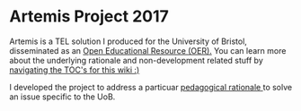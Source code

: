 # Artemis Project 2017

Artemis is a TEL solution I produced for the University of Bristol, disseminated as an <a href="https://github.com/TaimurAhmed/summerProject2017/wiki/OER">Open Educational Resource (OER).</a> 
You can learn more about the underlying rationale and non-development related stuff by 
<a href='https://github.com/TaimurAhmed/summerProject2017/wiki'> navigating the TOC's for this wiki :) </a>

I developed the project to address a particuar <a href="https://github.com/TaimurAhmed/summerProject2017/wiki/About">
    pedagogical rationale
</a>
to solve an issue specific to the UoB. 






